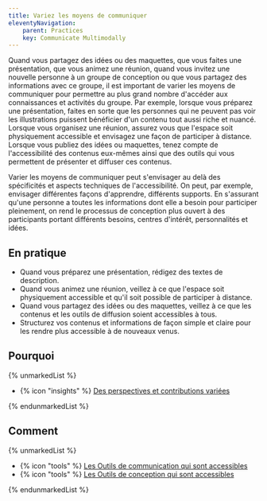 ```yaml
---
title: Variez les moyens de communiquer
eleventyNavigation:
    parent: Practices
    key: Communicate Multimodally
---
```


Quand vous partagez des idées ou des maquettes, que vous faites une présentation, que vous animez une réunion, quand
vous invitez une nouvelle personne à un groupe de conception ou que vous partagez des informations avec ce groupe, il
est important de varier les moyens de communiquer pour permettre au plus grand nombre d'accéder aux connaissances et
activités du groupe. Par exemple, lorsque vous préparez une présentation, faites en sorte que les personnes qui ne
peuvent pas voir les illustrations puissent bénéficier d'un contenu tout aussi riche et nuancé. Lorsque vous organisez
une réunion, assurez vous que l'espace soit physiquement accessible et envisagez une façon de participer à distance.
Lorsque vous publiez des idées ou maquettes, tenez compte de l'accessibilité des contenus eux-mêmes ainsi que des outils
qui vous permettent de présenter et diffuser ces contenus.

Varier les moyens de communiquer peut s'envisager au delà des spécificités et aspects techniques de l'accessibilité. On
peut,  par exemple, envisager différentes façons d'apprendre, différents supports. En s'assurant qu'une personne a
toutes les informations dont elle a besoin pour participer pleinement, on rend le processus de conception plus ouvert à
des participants portant différents besoins, centres d'intérêt, personnalités et idées.

## En pratique

* Quand vous préparez une présentation, rédigez des textes de description.
* Quand vous animez une réunion, veillez à ce que l'espace soit physiquement accessible et qu'il soit possible de
  participer à distance.
* Quand vous partagez des idées ou des maquettes, veillez à ce que les contenus et les outils de diffusion soient
  accessibles à tous.
* Structurez vos contenus et informations de façon simple et claire pour les rendre plus accessible à de nouveaux venus.

## Pourquoi

{% unmarkedList %}

* {% icon "insights" %} [Des perspectives et contributions variées](../../perspectives/des-perspectives-et-contributions-variees/)

{% endunmarkedList %}

## Comment

{% unmarkedList %}

* {% icon "tools" %} [Les Outils de communication qui sont accessibles](../../outils/les-outils-de-communication-qui-sont-accessibles/)
* {% icon "tools" %} [Les Outils de conception qui sont accessibles](../../outils/les-outils-de-conception-qui-sont-accessibles/)

{% endunmarkedList %}
